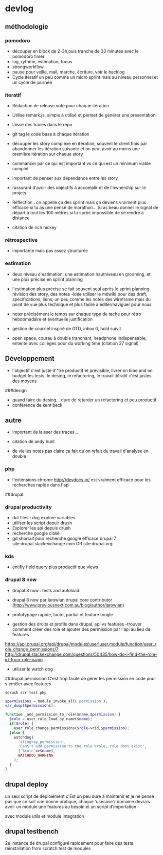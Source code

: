 devlog
======

## méthodologie

### pomodoro
- découper en block de 2-3h,puis tranche de 30 minutes avec le pomodoro timer
- log, rythme, estimation, focus
- strongworkflow 
- pause pour veille, mail, marche, écriture, voir le backlog
- Cycle itératif un peu comme un micro sprint mais au niveau personnel et un cycle de journée

### iteratif
- Rédaction de release note pour chaque itération
- Utilise remark.js, simple à utilisé et permet de générer une présentation
- laisse des traces dans le repo
- git tag le code base à chaque itération 

- découper les story complexe en itération, souvent le client finis 
par abandonner les itération suivante et on peut avoir au moins une première 
itération sur chaque story
- commancer par ce qui est important vs ce qui est un minimum viable complet
- important de penser aux dépendance entre les story

- rassurant d'avoir des objectifs à accomplir et de l'ownership sur le projets

- Réflection : on appelle ça des sprint mais ça deviens vraiment plus efficace si tu as une pensé 
de marathon... tu as beau donner le signal de départ à tout les 100 mètres
si tu sprint impossible de se rendre à distance
- citation de rich hickey

### rétrospective
- importante mais pas assez structurée

### estimation
- deux niveau d'estimation, une estimation hautniveau en grooming, et une
plus précise en sprint planning
- l'estimation plus précise se fait souvent seul après le sprint planning
révision des story, des notes 
-idée utiliser le mdwiki pour des draft, spécifications, liens, un peu comme les
notes des wireframe mais du point de vue plus technique et plus
facile à éditer/naviguer pour nous
- noter précisément le temps sur chaque type de tache pour rétro hebdomadaire
et éventuelle justification



- gestion de courriel inspiré de GTD, inbox 0, hold suivit
- open space, courau à double tranchant, headphone indispensable, entente avec collèges
pour du working time (citation 37 signal)

## Développement

- l'objectif c'est juste d'^tre productif et prévisible, livrer on time and on budget
les tests, le desing, le refactoring, le travail itératif c'est justes des moyens

###design
- quand faire du desing... dure de retarder un refactoring et peu productif
- conférence de kent beck

## autre
- important de laisser des traces... 
- citation de andy hunt

- de vielles notes pas claire ça fait qu'on refait du travail d'analyse en double

### php
- l'extensions chrome http://devdocs.io/ est vraiment efficace pour les recherches
rapide dans l'api

##drupal

### drupal productivity 
- dot files : dvg explore variables 
- utiliser les script depuir drush 
- Explorer les api depuis drush
- recherche google ciblié
- gd shorcut pour recherche google efficace  drupal 7 site:drupal.stackexchange.com OR  site:drupal.org

### kds
- entifiy field query plus productif que views 


### drupal 8 now
- drupal 8 now : tests and autoload 
- drupal 8 now par larowlan drupal core contributor (http://www.previousnext.com.au/blog/author/larowlan)
- prototypage rapide, toute, partial et feature toogle

- gestion des droits et profils dans drupal, api vs features
-trouver comment créer des role et ajouter des permission par l'api au 
lieu de features

https://api.drupal.org/api/drupal/modules!user!user.module/function/user_role_change_permissions/7
http://drupal.stackexchange.com/questions/50435/how-do-i-find-the-role-id-from-role-name

- utiliser le watch dog





##drupal permission
C'est trop facile de gérer les permission en code pour s'emêler avec features

`$drush scr test.php`
```php
$permissions = module_invoke_all('permission');
var_dump($permissions);
```

```php
function _add_permission_to_role($name,$permission) {
  $role = user_role_load_by_name($name);
  if($role) {
    user_role_change_permissions($role->rid,$permission);
  }else {
    watchdog(
      'stingray_permission',
      'Can\'t add permission to the role %role, role dont exist',
      ['%role'=>$name],
      WATCHDOG_WARNING
    );
  }
}
```

## drupal deploy
un seul script de déploiement c'Est un peu dure à maintenir et je ne pense pas 
que ce soit une bonne pratique, chaque 'usecase'/ domaine devrais avoir un module
une features au besoin et un script d'importation

avec module utils et module integration


## drupal testbench
2e instance de drupal configuré rapidement pour faire des tests
réinstallation from scratch
test de modules










